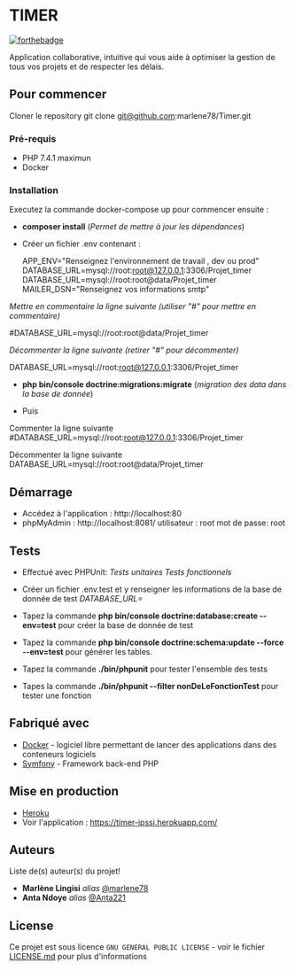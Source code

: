 # TIMER

[![forthebadge](http://forthebadge.com/images/badges/built-with-love.svg)](http://forthebadge.com)  

Application collaborative, intuitive qui vous aide
à optimiser la gestion de tous vos projets et de respecter les délais.

## Pour commencer

Cloner le repository 
git clone git@github.com:marlene78/Timer.git

### Pré-requis

- PHP 7.4.1 maximun 
- Docker

### Installation

Executez la commande docker-compose up pour commencer 
ensuite : 
- **composer install** (*Permet de mettre à jour les dépendances*)
- Créer un fichier .env contenant :

  APP_ENV="Renseignez l'environnement de travail , dev ou prod"
  DATABASE_URL=mysql://root:root@127.0.0.1:3306/Projet_timer
  DATABASE_URL=mysql://root:root@data/Projet_timer
  MAILER_DSN="Renseignez vos informations smtp"

 *Mettre en commentaire la ligne suivante (utiliser "#" pour mettre en commentaire)* 

 #DATABASE_URL=mysql://root:root@data/Projet_timer
 
 *Décommenter la ligne suivante (retirer "#" pour décommenter)* 
  
  DATABASE_URL=mysql://root:root@127.0.0.1:3306/Projet_timer
 

- **php bin/console doctrine:migrations:migrate** (*migration des data dans la base de donnée*)

- Puis

Commenter la ligne suivante
  #DATABASE_URL=mysql://root:root@127.0.0.1:3306/Projet_timer
 
Décommenter la ligne suivante
  DATABASE_URL=mysql://root:root@data/Projet_timer
 



## Démarrage

- Accédez à l'application : http://localhost:80 
- phpMyAdmin : http://localhost:8081/
  utilisateur : root 
  mot de passe: root

## Tests

- Effectué avec PHPUnit:
  *Tests unitaires*
  *Tests fonctionnels*

- Créer un fichier .env.test et y renseigner les informations de la base de donnée de test  *DATABASE_URL=*

- Tapez la commande **php bin/console doctrine:database:create --env=test** pour créer la base de donnée de test

- Tapez la commande **php bin/console doctrine:schema:update --force --env=test** pour générer les tables.

- Tapez la commande **./bin/phpunit** pour tester l'ensemble des tests
- Tapes la commande **./bin/phpunit --filter nonDeLeFonctionTest** pour tester une fonction


## Fabriqué avec

* [Docker](https://www.docker.com/) - logiciel libre permettant de lancer des applications dans des conteneurs logiciels
* [Symfony](https://symfony.com/) - Framework back-end PHP


## Mise en production

* [Heroku](https://www.heroku.com/)
* Voir l'application : https://timer-ipssi.herokuapp.com/



## Auteurs
Liste de(s) auteur(s) du projet!
* **Marlène Lingisi** _alias_ [@marlene78](https://github.com/marlene78)
* **Anta Ndoye** _alias_ [@Anta221](https://github.com/Anta22)


## License

Ce projet est sous licence ``GNU GENERAL PUBLIC LICENSE`` - voir le fichier [LICENSE.md](LICENSE.md) pour plus d'informations

